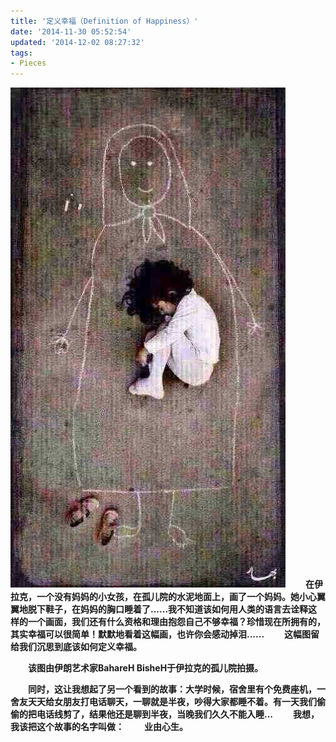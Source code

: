 ```yaml
---
title: '定义幸福（Definition of Happiness）'
date: '2014-11-30 05:52:54'
updated: '2014-12-02 08:27:32'
tags: 
- Pieces
---
```


![](定义幸福（definition-of-happiness）/1.jpg)
**&emsp;&emsp;在伊拉克，一个没有妈妈的小女孩，在孤儿院的水泥地面上，画了一个妈妈。她小心翼翼地脱下鞋子，在妈妈的胸口睡着了......我不知道该如何用人类的语言去诠释这样的一个画面，我们还有什么资格和理由抱怨自己不够幸福？珍惜现在所拥有的，其实幸福可以很简单！默默地看着这幅画，也许你会感动掉泪......**
**&emsp;&emsp;这幅图留给我们沉思到底该如何定义幸福。**

**&emsp;&emsp;该图由伊朗艺术家BahareH BisheH于伊拉克的孤儿院拍摄。**

**&emsp;&emsp;同时，这让我想起了另一个看到的故事：大学时候，宿舍里有个免费座机，一舍友天天给女朋友打电话聊天，一聊就是半夜，吵得大家都睡不着。有一天我们偷偷的把电话线剪了，结果他还是聊到半夜，当晚我们久久不能入睡...**
**&emsp;&emsp;我想，我该把这个故事的名字叫做：**
**&emsp;&emsp;业由心生。**
